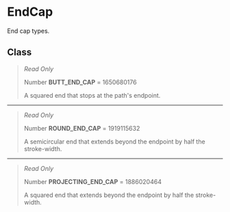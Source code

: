 # EndCap
End cap types.

## Class
> *Read Only* 
> 
> Number **BUTT_END_CAP** = 1650680176
> 
> A squared end that stops at the path's endpoint.
*** 
> *Read Only* 
> 
> Number **ROUND_END_CAP** = 1919115632
> 
> A semicircular end that extends beyond the endpoint by half the stroke-width.
*** 
> *Read Only* 
> 
> Number **PROJECTING_END_CAP** = 1886020464
> 
> A squared end that extends beyond the endpoint by half the stroke-width.

